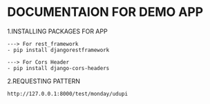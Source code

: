 # DOCUMENTAION FOR DEMO APP



1.INSTALLING PACKAGES FOR APP

```
---> For rest_framework
- pip install djangorestframework

---> For Cors Header
- pip install django-cors-headers

```
2.REQUESTING PATTERN

```
http://127.0.0.1:8000/test/monday/udupi

```
